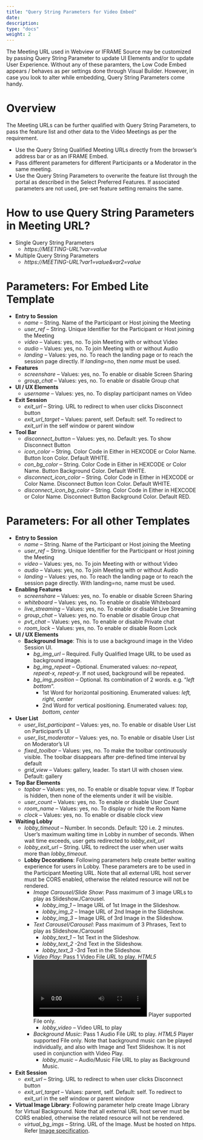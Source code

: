 ```yaml
---
title: "Query String Parameters for Video Embed"
date: 
description:
type: "docs"
weight: 2
---
```

The Meeting URL used in Webview or IFRAME Source may be customized by passing Query String Parameter to update UI Elements and/or to update User Experience. Without any of these paramters, the Low Code Embed appears / behaves as per settings done through Visual Builder. However, in case you look to alter while embedding, Query String Parameters come handy.

# Overview
The Meeting URLs can be further qualified with Query String Parameters, to pass the feature list and other data to the Video Meetings as per the requirement.

- Use the Query String Qualified Meeting URLs directly from the browser’s address bar or as an IFRAME Embed.
- Pass different parameters for different Participants or a Moderator in the same meeting.
- Use the Query String Parameters to overwrite the feature list through the portal as described in the Select Preferred Features. If associated parameters are not used, pre-set feature setting remains the same.
# How to use Query String Parameters in Meeting URL?
- Single Query String Parameters
    - *https://MEETING-URL?var=value*
- Multiple Query String Parameters
    - *https://MEETING-URL?var1=value&var2=value*
# Parameters: For Embed Lite Template
- **Entry to Session**
    - *name* – String. Name of the Participant or Host joining the Meeting
    - *user_ref* – String. Unique Identifier for the Participant or Host joining the Meeting
    - *video* – Values: yes, no. To join Meeting with or without Video
    - *audio* – Values: yes, no. To join Meeting with or without Audio
    - *landing* – Values: yes, no. To reach the landing page or to reach the session page directly. If *landing*=no, then *name* must be used.
- **Features**
    - *screenshare* – Values: yes, no. To enable or disable Screen Sharing
    - *group_chat* – Values: yes, no. To enable or disable Group chat
- **UI / UX Elements**
    - *username* – Values: yes, no. To display participant names on Video
- **Exit Session**
    - *exit_url* – String. URL to redirect to when user clicks Disconnect button
    - *exit_url_target* – Values: parent, self. Default: self. To redirect to *exit_url* in the self window or parent window
- **Tool Bar**
    - *disconnect_button* – Values: yes, no. Default: yes. To show Disconnect Button
    - *icon_color* – String. Color Code in Either in HEXCODE or Color Name. Button Icon Color. Default WHITE.
    - *con_bg_color* – String. Color Code in Either in HEXCODE or Color Name. Button Background Color. Default WHITE.
    - *disconnect_icon_color* – String. Color Code in Either in HEXCODE or Color Name. Disconnect Button Icon Color. Default WHITE.
    - *disconnect_icon_bg_color* – String. Color Code in Either in HEXCODE or Color Name. Disconnect Button Background Color. Default RED.
# Parameters: For all other Templates
- **Entry to Session**
    - *name* – String. Name of the Participant or Host joining the Meeting
    - *user_ref* – String. Unique Identifier for the Participant or Host joining the Meeting
    - *video* – Values: yes, no. To join Meeting with or without Video
    - *audio* – Values: yes, no. To join Meeting with or without Audio
    - *landing* – Values: yes, no. To reach the landing page or to reach the session page directly. With landing=no, name must be used.
- **Enabling Features**
    - *screenshare* – Values: yes, no. To enable or disable Screen Sharing
    - *whiteboard* – Values: yes, no. To enable or disable Whiteboard
    - *live_streaming* – Values: yes, no. To enable or disable Live Streaming
    - *group_chat* – Values: yes, no. To enable or disable Group chat
    - *pvt_chat* – Values: yes, no. To enable or disable Private chat
    - *room_lock* – Values: yes, no. To enable or disable Room Lock
- **UI / UX Elements**
    - **Background Image**: This is to use a background image in the Video Session UI.
        - *bg_img_url* – Required. Fully Qualified Image URL to be used as background image.
        - *bg_img_repeat* – Optional. Enumerated values: *no-repeat, repeat-x, repeat-y*. If not used, background will be repeated.
        - *bg_img_position* – Optional. Its combination of 2 words. e.g. “*left bottom*“.
            - 1st Word for horizontal positioning. Enumerated values: *left, right, center*
            - 2nd Word for vertical positioning. Enumerated values: *top, bottom, center*
- **User List**
    - *user_list_participant* – Values: yes, no. To enable or disable User List on Participant’s UI
    - *user_list_moderator* – Values: yes, no. To enable or disable User List on Moderator’s UI
    - *fixed_toolbar* – Values: yes, no. To make the toolbar continuously visible. The toolbar disappears after pre-defined time interval by default
    - *grid_view* – Values: gallery, leader. To start UI with chosen view. Default: gallery
- **Top Bar Elements**
    - *topbar* – Values: yes, no. To enable or disable topvar view. If Topbar is hidden, then none of the elements under it will be visible.
    - *user_count* – Values: yes, no. To enable or disable User Count
    - *room_name* – Values: yes, no. To display or hide the Room Name
    - *clock* – Values: yes, no. To enable or disable clock view
- **Waiting Lobby**
    - *lobby_timeout* – Number. In seconds. Default: 120 i.e. 2 minutes. User’s maximum waiting time in Lobby in number of seconds. When wait time exceeds, user gets redirected to *lobby_exit_url*
    - *lobby_exit_url* – String. URL to redirect the user when user waits more than *lobby_timeout*.
    - **Lobby Decorations**: Following parameters help create better waiting experience for users in Lobby. These parameters are to be used in the Participant Meeting URL. Note that all external URL host server must be CORS enabled, otherwise the related resource will not be rendered.
        - *Image Carousel/Slide Show*: Pass maximum of 3 image URLs to play as Slideshow./Carousel.
            - *lobby_img_1* – Image URL of 1st Image in the Slideshow.
            - *lobby_img_2* – Image URL of 2nd Image in the Slideshow.
            - *lobby_img_3* – Image URL of 3rd Image in the Slideshow.
        - *Text Carousel/Carousel*: Pass maximum of 3 Phrases, Text to play as Slideshow./Carousel
            - *lobby_text_1* – 1st Text in the Slideshow.
            - *lobby_text_2* -2nd Text in the Slideshow.
            - *lobby_text_3* -3rd Text in the Slideshow.
        - *Video Play*: Pass 1 Video File *URL* to play. *HTML5 <VIDEO></VIDEO>* Player supported File only.
            - *lobby_video* – Video URL to play
        - *Background Music*: Pass 1 Audio File *URL* to play. *HTML5 <AUDIO></AUDIO>* Player supported File only. Note that background music can be played individually, and also with Image and Text Slideshow. It is not used in conjunction with Video Play.
            - *lobby_music* – Audio/Music File URL to play as Background Music.
- **Exit Session**
    - *exit_url* – String. URL to redirect to when user clicks Disconnect button
    - *exit_url_target* – Values: parent, self. Default: self. To redirect to exit_url in the self window or parent window
- **Virtual Image Library**: Following parameter help create Image Library for Virtual Background. Note that all external URL host server must be CORS enabled, otherwise the related resource will not be rendered.
    - *virtual_bg_imgs* – String. URL of the Image. Must be hosted on https. Refer [Image specification](./virtual-background-video-embed.md).